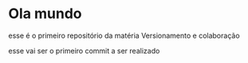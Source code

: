 # Ola mundo
esse é o primeiro repositório da matéria Versionamento e colaboração 

esse vai ser o primeiro commit a ser realizado